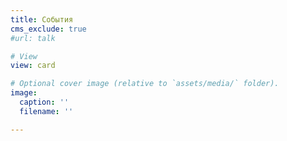 ```yaml
---
title: События
cms_exclude: true
#url: talk

# View
view: card

# Optional cover image (relative to `assets/media/` folder).
image:
  caption: ''
  filename: ''

---
```

